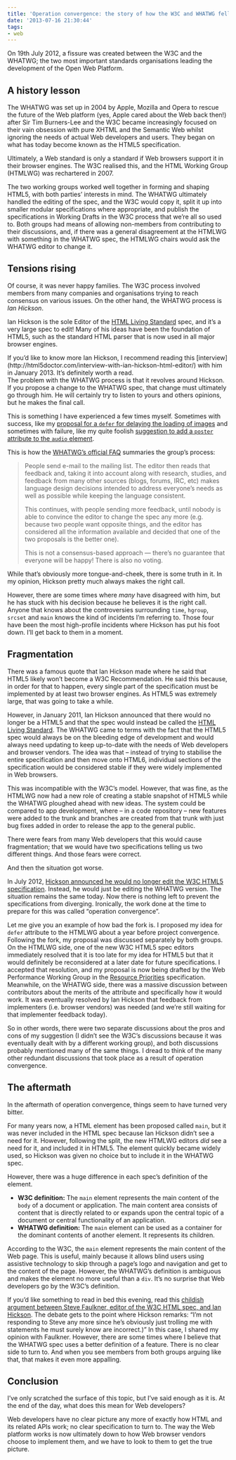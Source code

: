 ```yaml
---
title: 'Operation convergence: the story of how the W3C and WHATWG fell out'
date: '2013-07-16 21:30:44'
tags:
- web
---
```


On 19th July 2012, a fissure was created between the W3C and the WHATWG; the two most important standards organisations leading the development of the Open Web Platform.


## A history lesson

The WHATWG was set up in 2004 by Apple, Mozilla and Opera to rescue the future of the Web platform (yes, Apple cared about the Web back then!) after Sir Tim Burners-Lee and the W3C became increasingly focused on their vain obsession with pure XHTML and the Semantic Web whilst ignoring the needs of actual Web developers and users. They began on what has today become known as the HTML5 specification.

Ultimately, a Web standard is only a standard if Web browsers support it in their browser engines. The W3C realised this, and the HTML Working Group (HTMLWG) was rechartered in 2007.

The two working groups worked well together in forming and shaping HTML5, with both parties’ interests in mind. The WHATWG ultimately handled the editing of the spec, and the W3C would copy it, split it up into smaller modular specifications where appropriate, and publish the specifications in Working Drafts in the W3C process that we’re all so used to. Both groups had means of allowing non-members from contributing to their discussions, and, if there was a general disagreement at the HTMLWG with something in the WHATWG spec, the HTMLWG chairs would ask the WHATWG editor to change it.


## Tensions rising

Of course, it was never happy families. The W3C process involved members from many companies and organisations trying to reach consensus on various issues. On the other hand, the WHATWG process is *Ian Hickson*.

Ian Hickson is the sole Editor of the [HTML Living Standard](http://www.whatwg.org/html) spec, and it’s a very large spec to edit! Many of his ideas have been the foundation of HTML5, such as the standard HTML parser that is now used in all major browser engines.

<aside>If you’d like to know more Ian Hickson, I recommend reading this [interview](http://html5doctor.com/interview-with-ian-hickson-html-editor/) with him in January 2013. It’s definitely worth a read.</aside>The problem with the WHATWG process is that it revolves around Hickson. If you propose a change to the WHATWG spec, that change must ultimately go through him. He will certainly try to listen to yours and others opinions, but he makes the final call.

This is something I have experienced a few times myself. Sometimes with success, like my [proposal for a `defer` for delaying the loading of images](https://www.w3.org/Bugs/Public/show_bug.cgi?id=17842) and sometimes with failure, like my quite foolish [suggestion to add a `poster` attribute to the `audio` element](https://www.w3.org/Bugs/Public/show_bug.cgi?id=11136).

This is how the [WHATWG’s official FAQ](http://wiki.whatwg.org/wiki/FAQ#How_does_the_WHATWG_work.3F) summaries the group’s process:

> People send e-mail to the mailing list. The editor then reads that feedback and, taking it into account along with research, studies, and feedback from many other sources (blogs, forums, IRC, etc) makes language design decisions intended to address everyone’s needs as well as possible while keeping the language consistent.
>
> This continues, with people sending more feedback, until nobody is able to convince the editor to change the spec any more (e.g. because two people want opposite things, and the editor has considered all the information available and decided that one of the two proposals is the better one).
>
> This is not a consensus-based approach — there’s no guarantee that everyone will be happy! There is also no voting.

While that’s obviously more tongue-and-cheek, there is some truth in it. In my opinion, Hickson pretty much always makes the right call.

However, there are some times where *many* have disagreed with him, but he has stuck with his decision because he believes it is the right call. Anyone that knows about the controversies surrounding `time`, `hgroup`, `srcset` and `main` knows the kind of incidents I’m referring to. Those four have been the most high-profile incidents where Hickson has put his foot down. I’ll get back to them in a moment.


## Fragmentation

There was a famous quote that Ian Hickson made where he said that HTML5 likely won’t become a W3C Recommendation. He said this because, in order for that to happen, every single part of the specification must be implemented by at least two browser engines. As HTML5 was extremely large, that was going to take a while.

However, in January 2011, Ian Hickson announced that there would no longer be a HTML5 and that the spec would instead be called the [HTML Living Standard](http://blog.whatwg.org/html-is-the-new-html5). The WHATWG came to terms with the fact that the HTML5 spec would always be on the bleeding edge of development and would always need updating to keep up-to-date with the needs of Web developers and browser vendors. The idea was that – instead of trying to stabilise the entire specification and then move onto HTML6, individual sections of the specification would be considered stable if they were widely implemented in Web browsers.

This was incompatible with the W3C’s model. However, that was fine, as the HTMLWG now had a new role of creating a stable snapshot of HTML5 while the WHATWG ploughed ahead with new ideas. The system could be compared to app development, where – in a code repository – new features were added to the trunk and branches are created from that trunk with just bug fixes added in order to release the app to the general public.

There were fears from many Web developers that this would cause fragmentation; that we would have two specifications telling us two different things. And those fears were correct.

And then the situation got worse.

In July 2012, [Hickson announced he would no longer edit the W3C HTML5 specification](http://lists.w3.org/Archives/Public/public-whatwg-archive/2012Jul/0119.html). Instead, he would just be editing the WHATWG version. The situation remains the same today. Now there is nothing left to prevent the specifications from diverging. Ironically, the work done at the time to prepare for this was called “operation convergence”.

Let me give you an example of how bad the fork is. I proposed my idea for `defer` attribute to the HTMLWG about a year before project convergence. Following the fork, my proposal was discussed separately by both groups. On the HTMLWG side, one of the new W3C HTML5 spec editors immediately resolved that it is too late for my idea for HTML5 but that it would definitely be reconsidered at a later date for future specifications. I accepted that resolution, and my proposal is now being drafted by the Web Performance Working Group in the [Resource Priorities](https://dvcs.w3.org/hg/webperf/raw-file/tip/specs/ResourcePriorities/Overview.html) specification. Meanwhile, on the WHATWG side, there was a massive discussion between contributors about the merits of the attribute and specifically how it would work. It was eventually resolved by Ian Hickson that feedback from implementers (i.e. browser vendors) was needed (and we’re still waiting for that implementer feedback today).

So in other words, there were two separate discussions about the pros and cons of my suggestion (I didn’t see the W3C’s discussions because it was eventually dealt with by a different working group), and both discussions probably mentioned many of the same things. I dread to think of the many other redundant discussions that took place as a result of operation convergence.


## The aftermath

In the aftermath of operation convergence, things seem to have turned very bitter.

For many years now, a HTML element has been proposed called `main`, but it was never included in the HTML spec because Ian Hickson didn’t see a need for it. However, following the split, the new HTMLWG editors *did* see a need for it, and included it in HTML5. The element quickly became widely used, so Hickson was given no choice but to include it in the WHATWG spec.

However, there was a huge difference in each spec’s definition of the element.

* **W3C definition:** The `main` element represents the main content of the `body` of a document or application. The main content area consists of content that is directly related to or expands upon the central topic of a document or central functionality of an application.
* **WHATWG definition:** The `main` element can be used as a container for the dominant contents of another element. It represents its children.

According to the W3C, the `main` element represents the main content of the Web page. This is useful, mainly because it allows blind users using assistive technology to skip through a page’s logo and navigation and get to the content of the page. However, the WHATWG’s definition is ambiguous and makes the element no more useful than a `div`. It’s no surprise that Web developers go by the W3C’s definition.

If you’d like something to read in bed this evening, read this [childish argument between Steve Faulkner, editor of the W3C HTML spec, and Ian Hickson](http://html5doctor.com/the-main-element/#comment-35758). The debate gets to the point where Hickson remarks: “I’m not responding to Steve any more since he’s obviously just trolling me with statements he must surely know are incorrect.)” In this case, I shared my opinion with Faulkner. However, there are some times where I believe that the WHATWG spec uses a better definition of a feature. There is no clear side to turn to. And when you see members from both groups arguing like that, that makes it even more appalling.


## Conclusion

I’ve only scratched the surface of this topic, but I’ve said enough as it is. At the end of the day, what does this mean for Web developers?

Web developers have no clear picture any more of exactly how HTML and its related APIs work; no clear specification to turn to. The way the Web platform works is now ultimately down to how Web browser vendors choose to implement them, and we have to look to them to get the true picture.

